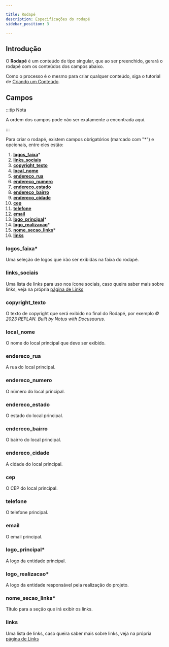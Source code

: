 ```yaml
---

title: Rodapé
description: Especificações do rodapé
sidebar_position: 3

---
```



## Introdução

O __Rodapé__ é um conteúdo de tipo singular, que ao ser preenchido, gerará o rodapé com os conteúdos dos campos abaixo.

Como o processo é o mesmo para criar qualquer conteúdo, siga o tutorial de [Criando um Conteúdo](/docs/guias/gestao-de-conteudo/criando.md).

## Campos

:::tip Nota

A ordem dos campos pode não ser exatamente a encontrada aqui.

:::

Para criar o rodapé, existem campos obrigatórios (marcado com "*") e opcionais, entre eles estão:

1. [__logos_faixa__](#logos_faixa)*
2. [__links_sociais__](#links_sociais)
3. [__copyright_texto__](#copyright_texto)
4. [__local_nome__](#local_nome)
5. [__endereco_rua__](#endereco_rua)
6. [__endereco_numero__](#endereco_numero)
7. [__endereco_estado__](#endereco_estado)
8. [__endereco_bairro__](#endereco_bairro)
9. [__endereco_cidade__](#endereco_cidade)
10. [__cep__](#cep)
11. [__telefone__](#telefone)
12. [__email__](#email)
13. [__logo_principal__](#logo_principal)*
14. [__logo_realizacao__](#logo_realizacao)*
15. [__nome_secao_links__](#nome_secao_links)*
16. [__links__](#links)

### logos_faixa*

Uma seleção de logos que irão ser exibidas na faixa do rodapé.

### links_sociais

Uma lista de links para uso nos ícone sociais, caso queira saber mais sobre links, veja na própria [página de Links](/docs/guias/portal-rede-planejamento/listas/links.md)

### copyright_texto

O texto de copyright que será exibido no final do Rodapé, por exemplo *© 2023 REPLAN. Built by Notus with Docusaurus.*

### local_nome

O nome do local principal que deve ser exibido.

### endereco_rua

A rua do local principal.

### endereco_numero

O número do local principal.

### endereco_estado

O estado do local principal.

### endereco_bairro

O bairro do local principal.

### endereco_cidade

A cidade do local principal.

### cep

O CEP do local principal.

### telefone

O telefone principal.

### email

O email principal.

### logo_principal*

A logo da entidade principal.

### logo_realizacao*

A logo da entidade responsável pela realização do projeto.

### nome_secao_links*

Título para a seção que irá exibir os links.

### links

Uma lista de links, caso queira saber mais sobre links, veja na própria [página de Links](/docs/guias/portal-rede-planejamento/listas/links.md)